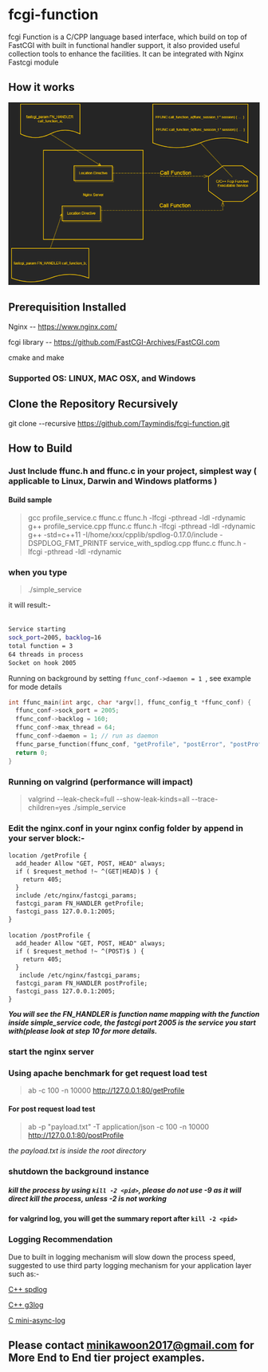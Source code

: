 # fcgi-function
fcgi Function is a C/CPP language based interface, which build on top of FastCGI with built in functional handler support, it also provided useful collection tools to enhance the facilities. It can be integrated with Nginx Fastcgi module

## How it works
![Image of architecture](/images/fcgi_func_architecture.png)


## Prerequisition Installed
Nginx -- https://www.nginx.com/

fcgi library -- https://github.com/FastCGI-Archives/FastCGI.com

cmake and make

### Supported OS: LINUX, MAC OSX, and Windows

## Clone the Repository Recursively
git clone --recursive https://github.com/Taymindis/fcgi-function.git

## How to Build

### Just Include ffunc.h and ffunc.c in your project, simplest way ( applicable to Linux, Darwin and Windows platforms )
#### Build sample 
> gcc profile_service.c ffunc.c ffunc.h -lfcgi -pthread -ldl -rdynamic
> g++ profile_service.cpp ffunc.c ffunc.h -lfcgi -pthread -ldl -rdynamic
> g++ -std=c++11 -I/home/xxx/cpplib/spdlog-0.17.0/include -DSPDLOG_FMT_PRINTF service_with_spdlog.cpp ffunc.c ffunc.h -lfcgi -pthread -ldl -rdynamic

### when you type 

> ./simple_service

it will result:-

```bash

Service starting
sock_port=2005, backlog=16
total function = 3
64 threads in process
Socket on hook 2005

```


Running on background by setting `ffunc_conf->daemon = 1 `, see example for mode details
```c
int ffunc_main(int argc, char *argv[], ffunc_config_t *ffunc_conf) {
  ffunc_conf->sock_port = 2005;
  ffunc_conf->backlog = 160;
  ffunc_conf->max_thread = 64;
  ffunc_conf->daemon = 1; // run as daemon
  ffunc_parse_function(ffunc_conf, "getProfile", "postError", "postProfile");
  return 0;
}
```

### Running on valgrind (performance will impact)
> valgrind --leak-check=full --show-leak-kinds=all --trace-children=yes ./simple_service

### Edit the nginx.conf in your nginx config folder by append in your server block:-

	location /getProfile {
      add_header Allow "GET, POST, HEAD" always;
      if ( $request_method !~ ^(GET|HEAD)$ ) {
        return 405;
      }
      include /etc/nginx/fastcgi_params;
      fastcgi_param FN_HANDLER getProfile;
      fastcgi_pass 127.0.0.1:2005;
    }

    location /postProfile {
      add_header Allow "GET, POST, HEAD" always;
      if ( $request_method !~ ^(POST)$ ) {
        return 405;
      }
       include /etc/nginx/fastcgi_params;
      fastcgi_param FN_HANDLER postProfile;
      fastcgi_pass 127.0.0.1:2005;
    }

***You will see the FN_HANDLER is function name mapping with the function inside simple_service code, the fastcgi port 2005 is the service you start with(please look at step 10 for more details.***


### start the nginx server

### Using apache benchmark for get request load test

> ab -c 100 -n 10000 http://127.0.0.1:80/getProfile


#### For post request load test

> ab -p "payload.txt" -T application/json -c 100 -n 10000 http://127.0.0.1:80/postProfile

*the payload.txt is inside the root directory*


### shutdown the background instance 

##### kill the process by using `kill -2 <pid>`, *please do not use -9 as it will direct kill the process, unless -2 is not working*
#### for valgrind log, you will get the summary report after `kill -2 <pid>` 


### Logging Recommendation
Due to built in logging mechanism will slow down the process speed, suggested to use third party logging mechanism for your application layer such as:-

[C++ spdlog](https://github.com/gabime/spdlog)

[C++ g3log](https://github.com/KjellKod/g3log)

[C mini-async-log](https://github.com/RafaGago/mini-async-log)


## Please contact minikawoon2017@gmail.com for More End to End tier project examples.
